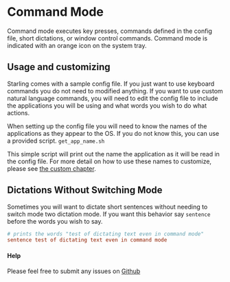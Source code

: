 # Command Mode
Command mode executes key presses, commands defined in the config file,  short dictations, or window control commands. Command mode is indicated with an orange icon on the system tray.

## Usage and customizing
Starling comes with a sample config file. If you just want to use keyboard commands you do not need to modified anything. If you want to use custom natural language commands, you will need to edit the config file to include the applications you will be using and what words you wish to do what actions.

When setting up the config file  you will need to know the names of the applications as they appear to the OS. If you do not know this, you can use a provided script.
`get_app_name.sh`

This simple script  will print out the name the application as it will be read in the config file. For more detail on how to use these names to customize, please see [the custom chapter](custom.md).

## Dictations Without Switching Mode
 Sometimes you will want to dictate short sentences without needing to switch mode two dictation mode. If you want this behavior say `sentence`  before the words you wish to say.
 ```toml
 # prints the words "test of dictating text even in command mode"
sentence test of dictating text even in command mode
 ```

#### Help
Please feel free to submit any issues on [Github](https://github.com/C-Loftus/Starling/issues)



